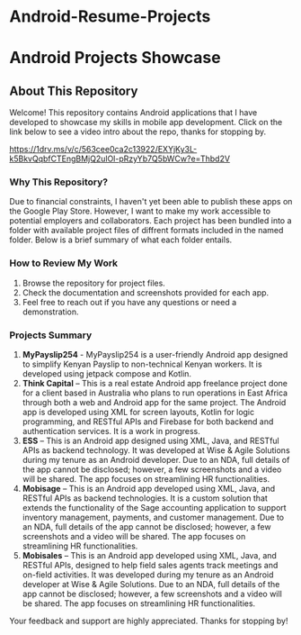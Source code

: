 # Android-Resume-Projects

# Android Projects Showcase

## About This Repository

Welcome! This repository contains Android applications that I have developed to showcase my skills in mobile app development.
Click on the link below to see a video intro about the repo, thanks for stopping by.

https://1drv.ms/v/c/563cee0ca2c13922/EXYjKy3L-k5BkvQqbfCTEngBMjQ2ulOl-pRzyYb7Q5bWCw?e=Thbd2V

### Why This Repository?

Due to financial constraints, I haven't yet been able to publish these apps on the Google Play Store. However, I want to make my work accessible to potential employers and collaborators. Each project has been bundled into a folder with available project files of diffrent formats included in the named folder. Below is a brief summary of what each folder entails.

### How to Review My Work

1. Browse the repository for project files.
2. Check the documentation and screenshots provided for each app.
3. Feel free to reach out if you have any questions or need a demonstration.

### Projects Summary

1. **MyPayslip254** - MyPayslip254 is a user-friendly Android app designed to simplify Kenyan
   Payslip to non-technical Kenyan workers. It is developed using jetpack compose and Kotlin.
2. **Think Capital** – This is a real estate Android app freelance project done for a client based in
   Australia who plans to run operations in East Africa through both a web and Android app for
   the same project. The Android app is developed using XML for screen layouts, Kotlin for
   logic programming, and RESTful APIs and Firebase for both backend and authentication
   services. It is a work in progress.
3. **ESS** – This is an Android app designed using XML, Java, and RESTful APIs as backend
   technology. It was developed at Wise & Agile Solutions during my tenure as an Android
   developer. Due to an NDA, full details of the app cannot be disclosed; however, a few
   screenshots and a video will be shared. The app focuses on streamlining HR functionalities.
4. **Mobisage** – This is an Android app developed using XML, Java, and RESTful APIs as
   backend technologies. It is a custom solution that extends the functionality of the Sage
   accounting application to support inventory management, payments, and customer
   management. Due to an NDA, full details of the app cannot be disclosed; however, a few
   screenshots and a video will be shared. The app focuses on streamlining HR functionalities.
5. **Mobisales** – This is an Android app developed using XML, Java, and RESTful APIs,
   designed to help field sales agents track meetings and on-field activities. It was developed
   during my tenure as an Android developer at Wise & Agile Solutions. Due to an NDA, full
   details of the app cannot be disclosed; however, a few screenshots and a video will be shared.
   The app focuses on streamlining HR functionalities.

Your feedback and support are highly appreciated. Thanks for stopping by!
